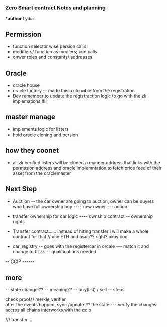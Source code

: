 ### Zero Smart contract Notes and planning
***author** Lydia

## Permission
- function selector wise persion calls
- modifiers/ function as modiers; csn calls
- onwer roles and constants/ addresses

## Oracle
- oracle house
- oracle factory -- made this a clonable from the registration
- Dev remember to update the registraction logic to go with the zk implemations !!!!

## master manage
- implements logic for listers
- hold oracle cloning and persion 

## how they coonet
- all zk verified listers will be cloned a manger address that links with the permssion address and oracle implemntation to fetch price feed of their asset from the oraclemaster


## Next Step

- Auctiion -- the car owner are going to auction, owner can be buyers who have full ownership
buy ---- new owner --- aution 

- transfer ownership for car logic ---- ownship contract -- ownership rights 
  
- Transfer contract...... instead of hiting transfer i will make a whole contract for that
// use ETH and usdc?? right? okay cool
  
- car_registry -- goes with the registercar in orcale --- match it and change to fit zk -- qualifications needed

-- CCIP ------

## more 
-- state change ?? -- meaning??
-- buy(list) / sell
-- steps 

check proofs/ merkle_verifier  
after the events happen, sync /update ?? the state --- verify the changes accros all chains
interworks with the ccip


/// transfer....